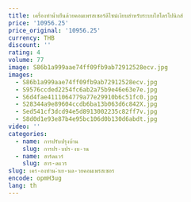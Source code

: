 ```yaml
---
title: เครื่องทำน้ำเย็นด้วยคอมเพรสเซอร์ดีไซน์เงียบสำหรับระบบไฮโดรโปนิกส์
price: '10956.25'
price_original: '10956.25'
currency: THB
discount: ''
rating: 4
volume: 77
image: S86b1a999aae74ff09fb9ab72912528ecv.jpg
images:
  - S86b1a999aae74ff09fb9ab72912528ecv.jpg
  - S9576ccded2254fc6ab2a75b9e46e63e7e.jpg
  - S6d4fae4111064779a77e29910b6c51fc0.jpg
  - S28344a9e89604ccdb6ba13b063d6c842X.jpg
  - Sed541cf3dcd94e5d8913002235c82ff7v.jpg
  - S8d0d1e93e87b4e95bc106d0b130d6abdt.jpg
video: ''
categories:
  - name: การปรับปรุงบ้าน
    slug: การปร-บปร-งบ-าน
  - name: ฮาร์ดแวร์
    slug: ฮาร-ดแวร
slug: เคร-องทำน-ำเย-นด-วยคอมเพรสเซอร
encode: opmH3ug
lang: th
---
```

  